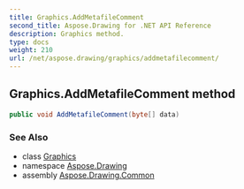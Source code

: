 ```yaml
---
title: Graphics.AddMetafileComment
second_title: Aspose.Drawing for .NET API Reference
description: Graphics method. 
type: docs
weight: 210
url: /net/aspose.drawing/graphics/addmetafilecomment/
---
```

## Graphics.AddMetafileComment method

```csharp
public void AddMetafileComment(byte[] data)
```

### See Also

* class [Graphics](../)
* namespace [Aspose.Drawing](../../graphics/)
* assembly [Aspose.Drawing.Common](../../../)


